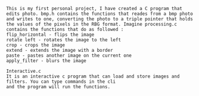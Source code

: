	This is my first personal project, I have created a C program that edits photo. bmp.h contains the functions that reades from a bmp photo and writes to one, converting the photo to a triple pointer that holds the values of the pixels in the RBG format. Imagine processing.c contains the functions that do as followed :
	flip_horizontal - flips the image	
	rotate left - rotates the image to the left
	crop - crops the image
	extend - extends the image with a border
	paste - pastes another image on the current one
	apply_filter - blurs the image

	Interactive.c
	It is an interactive c program that can load and store images and filters. You can type commands in the cli
	and the program will run the functions.
